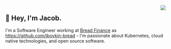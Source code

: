<img align="right" src="https://media1.giphy.com/media/13HgwGsXF0aiGY/giphy.gif" />
<h2>👋 Hey, I'm Jacob.</h2>
<p>I'm a Software Engineer working at <a href="https://github.com/getbread">Bread Finance</a> as <a href=https://github.com/jboykin-bread>https://github.com/jboykin-bread</a> - I'm passionate about Kubernetes, cloud native technologies, and open source software. </p>
